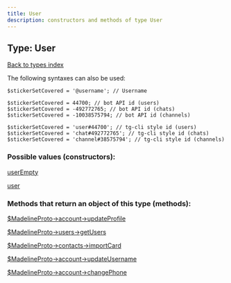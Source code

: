 ```yaml
---
title: User
description: constructors and methods of type User
---
```

## Type: User  
[Back to types index](index.md)



The following syntaxes can also be used:

```
$stickerSetCovered = '@username'; // Username

$stickerSetCovered = 44700; // bot API id (users)
$stickerSetCovered = -492772765; // bot API id (chats)
$stickerSetCovered = -10038575794; // bot API id (channels)

$stickerSetCovered = 'user#44700'; // tg-cli style id (users)
$stickerSetCovered = 'chat#492772765'; // tg-cli style id (chats)
$stickerSetCovered = 'channel#38575794'; // tg-cli style id (channels)
```


### Possible values (constructors):

[userEmpty](../constructors/userEmpty.md)  

[user](../constructors/user.md)  



### Methods that return an object of this type (methods):

[$MadelineProto->account->updateProfile](../methods/account_updateProfile.md)  

[$MadelineProto->users->getUsers](../methods/users_getUsers.md)  

[$MadelineProto->contacts->importCard](../methods/contacts_importCard.md)  

[$MadelineProto->account->updateUsername](../methods/account_updateUsername.md)  

[$MadelineProto->account->changePhone](../methods/account_changePhone.md)  



